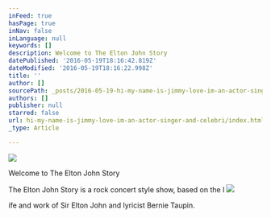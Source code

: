 ```yaml
---
inFeed: true
hasPage: true
inNav: false
inLanguage: null
keywords: []
description: Welcome to The Elton John Story
datePublished: '2016-05-19T18:16:42.819Z'
dateModified: '2016-05-19T18:16:22.998Z'
title: ''
author: []
sourcePath: _posts/2016-05-19-hi-my-name-is-jimmy-love-im-an-actor-singer-and-celebri.md
authors: []
publisher: null
starred: false
url: hi-my-name-is-jimmy-love-im-an-actor-singer-and-celebri/index.html
_type: Article

---
```

![](https://the-grid-user-content.s3-us-west-2.amazonaws.com/99cb1548-18df-45a1-8a88-5ff881bfed07.jpg)

Welcome to The Elton John Story

The Elton John Story is a rock concert style show, based on the l
![](https://the-grid-user-content.s3-us-west-2.amazonaws.com/15f5db51-c119-4fb2-b7ba-623136ff657f.jpg)

ife and work of Sir Elton John and lyricist Bernie Taupin.